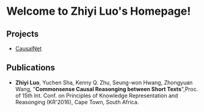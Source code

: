 # Welcome to Zhiyi Luo's Homepage!

## Projects
*  [CausalNet](http://cs-zyluo.github.io/CausalNet/)
    
## Publications
*   **Zhiyi Luo**, Yuchen Sha, Kenny Q. Zhu, Seung-won Hwang, Zhongyuan Wang, "**Commonsense Causal Reasonging between Short Texts**",Proc. of 15th Int. Conf. on Principles of Knowledge Representation and Reasonging (KR'2016), Cape Town, South Africa.


    
